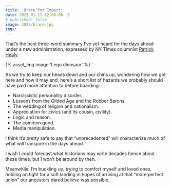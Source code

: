 ```yaml
---
title: 'Brace for Impact!'
date: 2025-01-12 12:00:00 -5
# published: false
image: 2025/brace.jpg
tags:
---
```


That’s the best three-word summary I’ve yet heard for the days ahead under a
new administration, expressed by NY Times columnist
[Patrick Healy](https://archive.is/C0nx9).

<!-- excerpt -->
{% asset_img image 'Lego dinosaur' %}

As we try to keep our heads down and our chins up, wondering how we got here and how it may end, here’s a short list of hazards we probably should have paid more attention to before boarding:
* Narcissistic personality disorder. 
* Lessons from the Gilded Age and the Robber Barons.
* The wedding of religion and nationalism.
* Appreciation for civics (and its cousin, civility).
* Logic and reason.
* The common good.
* Media manipulation.

I think it’s pretty safe to say that “unprecedented” will characterize much of
what will transpire in the days ahead. 

I wish I could forecast what historians may write decades hence about these
times, but I won’t be around by then. 

Meanwhile, I’m buckling up, trying to comfort myself and loved ones, holding on
tight for a soft landing in hopes of arriving at that “more perfect union” our
ancestors dared believe was possible.

